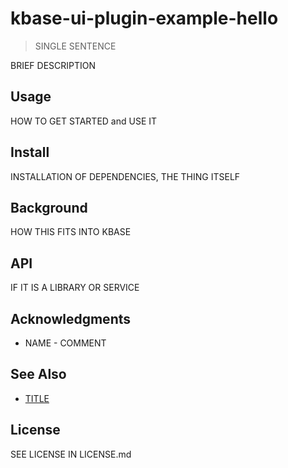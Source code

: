 
# kbase-ui-plugin-example-hello

> SINGLE SENTENCE

BRIEF DESCRIPTION

## Usage
HOW TO GET STARTED and USE IT

## Install
INSTALLATION OF DEPENDENCIES, THE THING ITSELF

## Background
HOW THIS FITS INTO KBASE

## API
IF IT IS A LIBRARY OR SERVICE

## Acknowledgments
- NAME - COMMENT

## See Also
-  [TITLE](URL)

## License
SEE LICENSE IN LICENSE.md